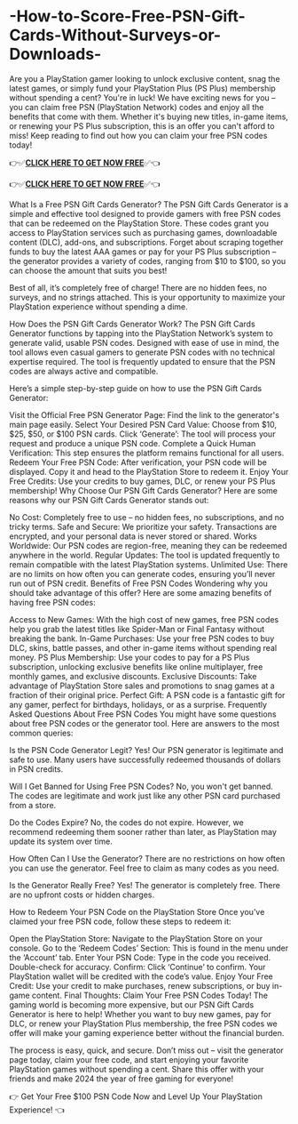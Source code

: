 # -How-to-Score-Free-PSN-Gift-Cards-Without-Surveys-or-Downloads-

Are you a PlayStation gamer looking to unlock exclusive content, snag the latest games, or simply fund your PlayStation Plus (PS Plus) membership without spending a cent? You're in luck! We have exciting news for you – you can claim free PSN (PlayStation Network) codes and enjoy all the benefits that come with them. Whether it's buying new titles, in-game items, or renewing your PS Plus subscription, this is an offer you can't afford to miss! Keep reading to find out how you can claim your free PSN codes today!

👉✅**[CLICK HERE TO GET NOW FREE](https://usaofferzon.com/psn/)**✅👈

👉✅**[CLICK HERE TO GET NOW FREE](https://usaofferzon.com/alloffergiftcard/)**✅👈

What Is a Free PSN Gift Cards Generator? The PSN Gift Cards Generator is a simple and effective tool designed to provide gamers with free PSN codes that can be redeemed on the PlayStation Store. These codes grant you access to PlayStation services such as purchasing games, downloadable content (DLC), add-ons, and subscriptions. Forget about scraping together funds to buy the latest AAA games or pay for your PS Plus subscription – the generator provides a variety of codes, ranging from $10 to $100, so you can choose the amount that suits you best!

Best of all, it’s completely free of charge! There are no hidden fees, no surveys, and no strings attached. This is your opportunity to maximize your PlayStation experience without spending a dime.

How Does the PSN Gift Cards Generator Work? The PSN Gift Cards Generator functions by tapping into the PlayStation Network’s system to generate valid, usable PSN codes. Designed with ease of use in mind, the tool allows even casual gamers to generate PSN codes with no technical expertise required. The tool is frequently updated to ensure that the PSN codes are always active and compatible.

Here’s a simple step-by-step guide on how to use the PSN Gift Cards Generator:

Visit the Official Free PSN Generator Page: Find the link to the generator's main page easily. Select Your Desired PSN Card Value: Choose from $10, $25, $50, or $100 PSN cards. Click ‘Generate’: The tool will process your request and produce a unique PSN code. Complete a Quick Human Verification: This step ensures the platform remains functional for all users. Redeem Your Free PSN Code: After verification, your PSN code will be displayed. Copy it and head to the PlayStation Store to redeem it. Enjoy Your Free Credits: Use your credits to buy games, DLC, or renew your PS Plus membership! Why Choose Our PSN Gift Cards Generator? Here are some reasons why our PSN Gift Cards Generator stands out:

No Cost: Completely free to use – no hidden fees, no subscriptions, and no tricky terms. Safe and Secure: We prioritize your safety. Transactions are encrypted, and your personal data is never stored or shared. Works Worldwide: Our PSN codes are region-free, meaning they can be redeemed anywhere in the world. Regular Updates: The tool is updated frequently to remain compatible with the latest PlayStation systems. Unlimited Use: There are no limits on how often you can generate codes, ensuring you’ll never run out of PSN credit. Benefits of Free PSN Codes Wondering why you should take advantage of this offer? Here are some amazing benefits of having free PSN codes:

Access to New Games: With the high cost of new games, free PSN codes help you grab the latest titles like Spider-Man or Final Fantasy without breaking the bank. In-Game Purchases: Use your free PSN codes to buy DLC, skins, battle passes, and other in-game items without spending real money. PS Plus Membership: Use your codes to pay for a PS Plus subscription, unlocking exclusive benefits like online multiplayer, free monthly games, and exclusive discounts. Exclusive Discounts: Take advantage of PlayStation Store sales and promotions to snag games at a fraction of their original price. Perfect Gift: A PSN code is a fantastic gift for any gamer, perfect for birthdays, holidays, or as a surprise. Frequently Asked Questions About Free PSN Codes You might have some questions about free PSN codes or the generator tool. Here are answers to the most common queries:

Is the PSN Code Generator Legit? Yes! Our PSN generator is legitimate and safe to use. Many users have successfully redeemed thousands of dollars in PSN credits.

Will I Get Banned for Using Free PSN Codes? No, you won't get banned. The codes are legitimate and work just like any other PSN card purchased from a store.

Do the Codes Expire? No, the codes do not expire. However, we recommend redeeming them sooner rather than later, as PlayStation may update its system over time.

How Often Can I Use the Generator? There are no restrictions on how often you can use the generator. Feel free to claim as many codes as you need.

Is the Generator Really Free? Yes! The generator is completely free. There are no upfront costs or hidden charges.

How to Redeem Your PSN Code on the PlayStation Store Once you’ve claimed your free PSN code, follow these steps to redeem it:

Open the PlayStation Store: Navigate to the PlayStation Store on your console. Go to the ‘Redeem Codes’ Section: This is found in the menu under the ‘Account’ tab. Enter Your PSN Code: Type in the code you received. Double-check for accuracy. Confirm: Click ‘Continue’ to confirm. Your PlayStation wallet will be credited with the code’s value. Enjoy Your Free Credit: Use your credit to make purchases, renew subscriptions, or buy in-game content. Final Thoughts: Claim Your Free PSN Codes Today! The gaming world is becoming more expensive, but our PSN Gift Cards Generator is here to help! Whether you want to buy new games, pay for DLC, or renew your PlayStation Plus membership, the free PSN codes we offer will make your gaming experience better without the financial burden.

The process is easy, quick, and secure. Don’t miss out – visit the generator page today, claim your free code, and start enjoying your favorite PlayStation games without spending a cent. Share this offer with your friends and make 2024 the year of free gaming for everyone!

👉 Get Your Free $100 PSN Code Now and Level Up Your PlayStation Experience! 👈
